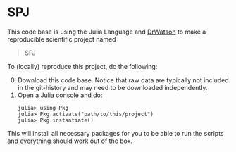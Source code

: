 # SPJ

This code base is using the Julia Language and [DrWatson](https://juliadynamics.github.io/DrWatson.jl/stable/)
to make a reproducible scientific project named
> SPJ

To (locally) reproduce this project, do the following:

0. Download this code base. Notice that raw data are typically not included in the
   git-history and may need to be downloaded independently.
1. Open a Julia console and do:
   ```
   julia> using Pkg
   julia> Pkg.activate("path/to/this/project")
   julia> Pkg.instantiate()
   ```

This will install all necessary packages for you to be able to run the scripts and
everything should work out of the box.
